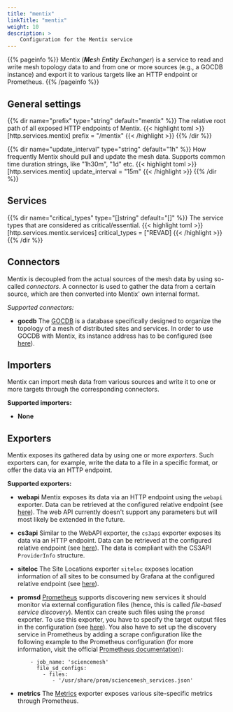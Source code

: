 ```yaml
---
title: "mentix"
linkTitle: "mentix"
weight: 10
description: >
    Configuration for the Mentix service
---
```


{{% pageinfo %}}
Mentix (_**Me**sh E**nti**ty E**x**changer_) is a service to read and write mesh topology data to and from one or more sources (e.g., a GOCDB instance) and export it to various targets like an HTTP endpoint or Prometheus.
{{% /pageinfo %}}

## General settings
{{% dir name="prefix" type="string" default="mentix" %}}
The relative root path of all exposed HTTP endpoints of Mentix.
{{< highlight toml >}}
[http.services.mentix]
prefix = "/mentix"
{{< /highlight >}}
{{% /dir %}}

{{% dir name="update_interval" type="string" default="1h" %}}
How frequently Mentix should pull and update the mesh data. Supports common time duration strings, like "1h30m", "1d" etc.
{{< highlight toml >}}
[http.services.mentix]
update_interval = "15m"
{{< /highlight >}}
{{% /dir %}}

## Services
{{% dir name="critical_types" type="[]string" default="[]" %}}
The service types that are considered as critical/essential.
{{< highlight toml >}}
[http.services.mentix.services]
critical_types = ["REVAD]
{{< /highlight >}}
{{% /dir %}}

## Connectors
Mentix is decoupled from the actual sources of the mesh data by using so-called _connectors_. A connector is used to gather the data from a certain source, which are then converted into Mentix' own internal format.

_Supported connectors:_

- **gocdb** 
The [GOCDB](https://wiki.egi.eu/wiki/GOCDB/Documentation_Index) is a database specifically designed to organize the topology of a mesh of distributed sites and services. In order to use GOCDB with Mentix, its instance address has to be configured (see [here](gocdb)).
 
## Importers
Mentix can import mesh data from various sources and write it to one or more targets through the corresponding connectors.

__Supported importers:__

- **None**

## Exporters
Mentix exposes its gathered data by using one or more _exporters_. Such exporters can, for example, write the data to a file in a specific format, or offer the data via an HTTP endpoint.

__Supported exporters:__

- **webapi**
Mentix exposes its data via an HTTP endpoint using the `webapi` exporter. Data can be retrieved at the configured relative endpoint (see [here](webapi)). The web API currently doesn't support any parameters but will most likely be extended in the future.
- **cs3api** Similar to the WebAPI exporter, the `cs3api` exporter exposes its data via an HTTP endpoint. Data can be retrieved at the configured relative endpoint (see [here](cs3api)). The data is compliant with the CS3API `ProviderInfo` structure.
- **siteloc** The Site Locations exporter `siteloc` exposes location information of all sites to be consumed by Grafana at the configured relative endpoint (see [here](siteloc)).  
- **promsd**
[Prometheus](https://prometheus.io/) supports discovering new services it should monitor via external configuration files (hence, this is called _file-based service discovery_). Mentix can create such files using the `promsd` exporter. To use this exporter, you have to specify the target output files in the configuration (see [here](promsd)). You also have to set up the discovery service in Prometheus by adding a scrape configuration like the following example to the Prometheus configuration (for more information, visit the official [Prometheus documentation](https://prometheus.io/docs/prometheus/latest/configuration/configuration/#file_sd_config)):
  ``` scrape_configs:
      - job_name: 'sciencemesh'
        file_sd_configs:
          - files:
             - '/usr/share/prom/sciencemesh_services.json'
  ```
  
- **metrics**
The [Metrics](metrics) exporter exposes various site-specific metrics through Prometheus.
